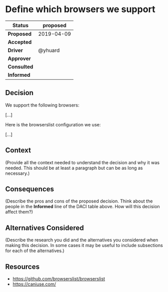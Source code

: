 # Define which browsers we support

| Status        | proposed   |
| ------------- | ---------- |
| **Proposed**  | 2019-04-09 |
| **Accepted**  |            |
| **Driver**    | @yhuard    |
| **Approver**  |            |
| **Consulted** |            |
| **Informed**  |            |

## Decision

We support the following browsers:

[...]

Here is the browserslist configuration we use:

[...]

## Context

(Provide all the context needed to understand the decision and why it was needed. This should be at least a paragraph but can be as long as necessary.)

## Consequences

(Describe the pros and cons of the proposed decision. Think about the people in the **Informed** line of the DACI table above. How will this decision affect them?)

## Alternatives Considered

(Describe the research you did and the alternatives you considered when making this decision. In some cases it may be useful to include subsections for each of the alternatives.)

## Resources

- https://github.com/browserslist/browserslist
- https://caniuse.com/
